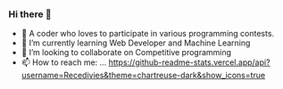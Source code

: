 ### Hi there 👋

- 🔭 A coder who loves to participate in various programming contests.
- 🌱 I’m currently learning Web Developer and Machine Learning
- 👯 I’m looking to collaborate on Competitive programming
- 📫 How to reach me: ...
https://github-readme-stats.vercel.app/api?username=Recedivies&theme=chartreuse-dark&show_icons=true
